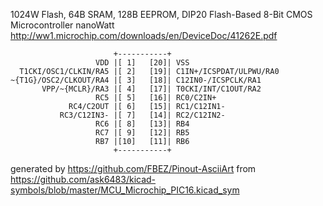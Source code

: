 1024W Flash, 64B SRAM, 128B EEPROM, DIP20
Flash-Based 8-Bit CMOS Microcontroller nanoWatt
http://ww1.microchip.com/downloads/en/DeviceDoc/41262E.pdf


	                       +-----------+
	                   VDD |[ 1]   [20]| VSS
	  T1CKI/OSC1/CLKIN/RA5 |[ 2]   [19]| C1IN+/ICSPDAT/ULPWU/RA0
	~{T1G}/OSC2/CLKOUT/RA4 |[ 3]   [18]| C12IN0-/ICSPCLK/RA1
	       VPP/~{MCLR}/RA3 |[ 4]   [17]| T0CKI/INT/C1OUT/RA2
	                   RC5 |[ 5]   [16]| RC0/C2IN+
	             RC4/C2OUT |[ 6]   [15]| RC1/C12IN1-
	           RC3/C12IN3- |[ 7]   [14]| RC2/C12IN2-
	                   RC6 |[ 8]   [13]| RB4
	                   RC7 |[ 9]   [12]| RB5
	                   RB7 |[10]   [11]| RB6
	                       +-----------+


generated by https://github.com/FBEZ/Pinout-AsciiArt from https://github.com/ask6483/kicad-symbols/blob/master/MCU_Microchip_PIC16.kicad_sym